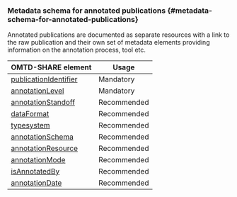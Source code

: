 ### Metadata schema for annotated publications {#metadata-schema-for-annotated-publications}

Annotated publications are documented as separate resources with a link to the raw publication and their own set of metadata elements providing information on the annotation process, tool etc.


| OMTD-SHARE element | Usage |
| --- | --- |
| [publicationIdentifier](\publications_identifier.md) | Mandatory |
| [annotationLevel](\annotations_annotationLevel.md) | Mandatory |
| [annotationStandoff](\annotations_annotationStandoff.md) | Recommended |
| [dataFormat](\annotations_dataFormat.md) | Recommended |
| [typesystem](\annotations_typesystem.md) | Recommended |
| [annotationSchema](\annotations_annotationSchema.md) | Recommended |
| [annotationResource](\annotations_annotationResource.md) | Recommended |
| [annotationMode](\annotations_annotationMode.md) | Recommended |
| [isAnnotatedBy](\annotations_isAnnotatedBy.md) | Recommended |
| [annotationDate](\annotations_annotationDate.md) | Recommended |



